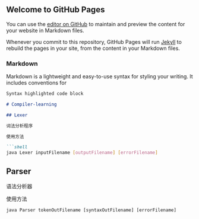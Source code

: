 ## Welcome to GitHub Pages

You can use the [editor on GitHub](https://github.com/Robin970822/Compiler-learning/edit/gh-pages/index.md) to maintain and preview the content for your website in Markdown files.

Whenever you commit to this repository, GitHub Pages will run [Jekyll](https://jekyllrb.com/) to rebuild the pages in your site, from the content in your Markdown files.

### Markdown

Markdown is a lightweight and easy-to-use syntax for styling your writing. It includes conventions for

```markdown
Syntax highlighted code block

# Compiler-learning

## Lexer

词法分析程序

使用方法

```shell
java Lexer inputFilename [outputFilename] [errorFilename]
```

## Parser

语法分析器

使用方法

```shell
java Parser tokenOutFilename [syntaxOutFilename] [errorFilename]
```



